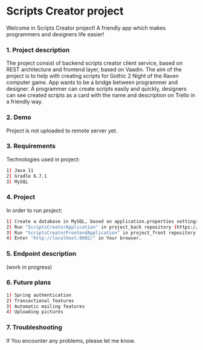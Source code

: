 # Scripts Creator project


Welcome in Scripts Creator project! A friendly app which makes programmers and designers life easier!


### 1. Project description
The project consist of backend scripts creator client service, based on REST architecture and frontend layer,
based on Vaadin.
The aim of the project is to help with creating scripts for Gothic 2 Night of the Raven computer game. App wants to be a bridge between programmer and designer. A programmer can create scripts easily and quickly, designers can see created scripts as a card with the name and description on Trello in a friendly way.



### 2. Demo
Project is not uploaded to remote server yet.

### 3. Requirements
Technologies used in project:
```bash
1) Java 11
2) Gradle 6.7.1
3) MySQL
```
### 4. Project
In order to run project: <br>
```bash
1) Create a database in MySQL, based on application.properties settings.
2) Run "ScriptsCreatorApplication" in project_back repository (https://github.com/nikorenos/scripts-creator).
3) Run "ScriptsCreatorFrontendApplication" in project_front repository (https://github.com/nikorenos/scripts-creator-frontend).
4) Enter "http://localhost:8082/" in Your browser.
```
### 5. Endpoint description
(work in progress)

### 6. Future plans
```bash
1) Spring authentication
2) Transactional features
3) Automatic mailing features
4) Uploading pictures
```

### 7. Troubleshooting
If You encounter any problems, please let me know.

